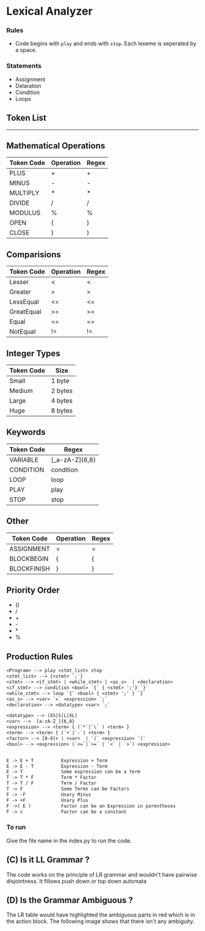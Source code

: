 # Lexical Analyzer

### Rules
- Code begins with `play` and ends with `stop`. Each lexeme is seperated by a space.

### Statements 
- Assignment
- Delaration
- Condition
- Loops

## Token List
---

## Mathematical Operations
| Token Code       | Operation | Regex |                                
| ---------------- | --------- | ----- |
| PLUS             | +         | +     |
| MINUS            | -         | -     |
| MULTIPLY         | \*        | \*    |
| DIVIDE           | /         | /     |
| MODULUS          | %         | %     |
| OPEN             | (         | )     |
| CLOSE            | )         | )     |


## Comparisions
| Token Code | Operation | Regex |
| ---------- | --------- | ----- |
| Lesser     | <         | <     |
| Greater    | >         | >     |
| LessEqual  | <=        | <=    |
| GreatEqual | >=        | >=    |
| Equal      | ==        | ==    |
| NotEqual   | !=        | !=    |

## Integer Types
| Token Code | Size    |
| ---------- | ------- |
| Small      | 1 byte  |
| Medium     | 2 bytes |
| Large      | 4 bytes |
| Huge       | 8 bytes |


## Keywords
| Token Code | Regex          |
| ---------- | -------------  |
| VARIABLE   | [_a-zA-Z]{6,8} |
| CONDITION  | condition      |
| LOOP       | loop           |
| PLAY       | play           |
| STOP       | stop           |

## Other
| Token Code       | Operation | Regex |
| ---------------- | --------- | ----- |
| ASSIGNMENT       | =         | =     |
| BLOCKBEGIN       | {         | {     |
| BLOCKFINISH      | }         | }     |

## Priority Order
- ()
- /
- \+
- \-
- \*
- %

## Production Rules

```txt
<Program> --> play <stmt_list> stop
<stmt_list> --> {<stmt> `;`}
<stmt> --> <if_stmt> | <while_stmt> | <as_s>  | <declaration>
<if_stmt> --> condition <bool> `{` { <stmt> ';'} `}`
<while_stmt> --> loop `{` <bool> { <stmt> ';' } `}`
<as_s> --> <var> `=` <expression> `;`
<declaration> --> <datatype> <var> `;`

<datatype> --> (XS|S|L|XL)
<var> -->  [a-zA-Z_]{6,8}               
<expression> --> <term> { (`*`|`\` ) <term> }
<term> --> <term> { (`+`|`-`) <term> }
<factor> --> [0-9]+ | <var>  | `(` <expression> `)`
<bool> --> <expression> (`<=`|`>=` | `<` | `>`) <expression>


E -> E + T          Expression + Term
E -> E - T          Expression - Term
E -> T              Some expression can be a term
T -> T * F          Term * Factor
T -> T / F          Term / Factor
T -> F              Some Terms can be Factors
F -> -F             Unary Minus
F -> +F             Unary Plus
F ->( E )           Factor can be an Expression in parentheses
F -> c              Factor can be a constant
```

### To run
Give the file name in the index.py to run the code.


## (C) Is it LL Grammar ?
The code works on the principle of LR grammar and wouldn't have pairwise disjointness. It fillows push down or top down automata

## (D) Is the Grammar Ambiguous ?
The LR table would have highlighted the ambiguous parts in red which is in the action block. The following image shows that there isn't any ambiguity.